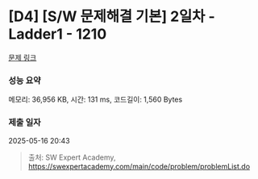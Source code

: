 # [D4] [S/W 문제해결 기본] 2일차 - Ladder1 - 1210 

[문제 링크](https://swexpertacademy.com/main/code/problem/problemDetail.do?contestProbId=AV14ABYKADACFAYh) 

### 성능 요약

메모리: 36,956 KB, 시간: 131 ms, 코드길이: 1,560 Bytes

### 제출 일자

2025-05-16 20:43



> 출처: SW Expert Academy, https://swexpertacademy.com/main/code/problem/problemList.do
